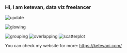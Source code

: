 ### Hi, I am ketevan, data viz freelancer
![update](https://user-images.githubusercontent.com/82092035/134626107-846b8bd5-156b-466e-8d06-99bddab8e16a.gif)

![glowing](https://user-images.githubusercontent.com/82092035/134626169-ec7e1f9a-8186-42f5-ba3c-eba7cfc9a410.gif)

![grouping](https://user-images.githubusercontent.com/82092035/134626183-da17f5d7-b168-49ba-8652-feb3cb6256a5.gif)
![overlapping](https://user-images.githubusercontent.com/82092035/134626186-481a5bf8-15a8-4826-b7a8-832bc103f6bd.gif)
![scatterplot](https://user-images.githubusercontent.com/82092035/134626193-083e980d-749c-40f9-beae-dd6dcfb31a4d.gif)


You can check my website for more: https://ketevani.com/
<!--
**KetiBochorishvili/KetiBochorishvili** is a ✨ _special_ ✨ repository because its `README.md` (this file) appears on your GitHub profile.

Here are some ideas to get you started:

- 🔭 I’m currently working on ...
- 🌱 I’m currently learning ...
- 👯 I’m looking to collaborate on ...![preview](https://user-images.githubusercontent.com/82092035/134229475-db131388-748c-425d-bd50-03aed915e203.gif

- 🤔 I’m looking for help with ...
- 💬 Ask me about ...
- 📫 How to reach me: ...
- 😄 Pronouns: ...
- ⚡ Fun fact: ...
-->
